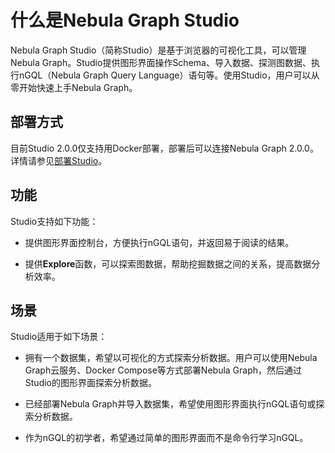 # 什么是Nebula Graph Studio

Nebula Graph Studio（简称Studio）是基于浏览器的可视化工具，可以管理Nebula Graph。Studio提供图形界面操作Schema、导入数据、探测图数据、执行nGQL（Nebula Graph Query Language）语句等。使用Studio，用户可以从零开始快速上手Nebula Graph。

## 部署方式

目前Studio 2.0.0仅支持用Docker部署，部署后可以连接Nebula Graph 2.0.0。详情请参见[部署Studio](../install-configure/st-ug-deploy.md)。

## 功能

Studio支持如下功能：

- 提供图形界面控制台，方便执行nGQL语句，并返回易于阅读的结果。

- 提供**Explore**函数，可以探索图数据，帮助挖掘数据之间的关系，提高数据分析效率。

## 场景

Studio适用于如下场景：

- 拥有一个数据集，希望以可视化的方式探索分析数据。用户可以使用Nebula Graph云服务、Docker Compose等方式部署Nebula Graph，然后通过Studio的图形界面探索分析数据。

- 已经部署Nebula Graph并导入数据集，希望使用图形界面执行nGQL语句或探索分析数据。

- 作为nGQL的初学者，希望通过简单的图形界面而不是命令行学习nGQL。